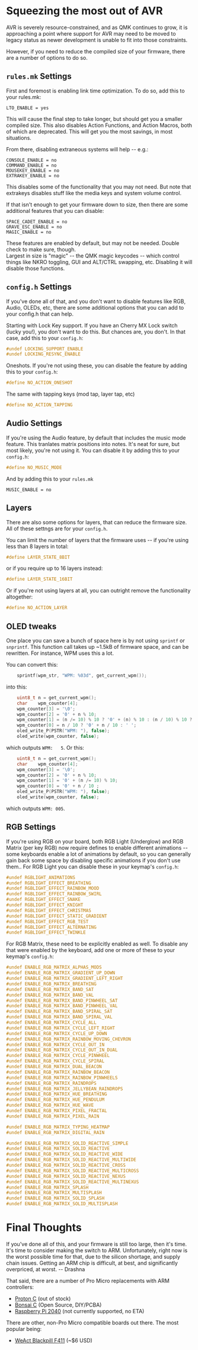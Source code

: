 # Squeezing the most out of AVR

AVR is severely resource-constrained, and as QMK continues to grow, it is approaching a point where support for AVR may need to be moved to legacy status as newer development is unable to fit into those constraints.  

However, if you need to reduce the compiled size of your firmware, there are a number of options to do so. 

## `rules.mk` Settings
First and foremost is enabling link time optimization.  To do so, add this to your rules.mk: 
```make
LTO_ENABLE = yes
```
This will cause the final step to take longer, but should get you a smaller compiled size.  This also disables Action Functions, and Action Macros, both of which are deprecated.
This will get you the most savings, in most situations. 

From there, disabling extraneous systems will help -- e.g.: 
```make
CONSOLE_ENABLE = no
COMMAND_ENABLE = no
MOUSEKEY_ENABLE = no
EXTRAKEY_ENABLE = no
```
This disables some of the functionality that you may not need.  But note that extrakeys disables stuff like the media keys and system volume control.

If that isn't enough to get your firmware down to size, then there are some additional features that you can disable: 
```make
SPACE_CADET_ENABLE = no
GRAVE_ESC_ENABLE = no 
MAGIC_ENABLE = no
```
These features are enabled by default, but may not be needed.  Double check to make sure, though.  
Largest in size is "magic" -- the QMK magic keycodes -- which control things like NKRO toggling, GUI and ALT/CTRL swapping, etc.  Disabling it will disable those functions. 

## `config.h` Settings

If you've done all of that, and you don't want to disable features like RGB, Audio, OLEDs, etc, there are some additional options that you can add to your config.h that can help. 

Starting with Lock Key support.  If you have an Cherry MX Lock switch (lucky you!), you don't want to do this.  But chances are, you don't.  In that case, add this to your `config.h`:
```c
#undef LOCKING_SUPPORT_ENABLE
#undef LOCKING_RESYNC_ENABLE
```
Oneshots.  If you're not using these, you can disable the feature by adding this to your `config.h`: 
```c
#define NO_ACTION_ONESHOT
```
The same with tapping keys (mod tap, layer tap, etc)
```c
#define NO_ACTION_TAPPING
```
## Audio Settings

If you're using the Audio feature, by default that includes the music mode feature.  This tranlates matrix positions into notes.  It's neat for sure, but most likely, you're not using it.  You can disable it by adding this to your `config.h`:
```c
#define NO_MUSIC_MODE
```
And by adding this to your `rules.mk`
```make
MUSIC_ENABLE = no
```

## Layers

There are also some options for layers, that can reduce the firmware size.  All of these settngs are for your `config.h`. 

You can limit the number of layers that the firmware uses -- if you're using less than 8 layers in total:
```c
#define LAYER_STATE_8BIT
```
or if you require up to 16 layers instead:
```c
#define LAYER_STATE_16BIT
```
Or if you're not using layers at all, you can outright remove the functionality altogether:
```c
#define NO_ACTION_LAYER
```


## OLED tweaks

One place you can save a bunch of space here is by not using `sprintf` or `snprintf`. This function call takes up ~1.5kB of firmware space, and can be rewritten. For instance, WPM uses this a lot.

You can convert this:
```c
    sprintf(wpm_str, "WPM: %03d", get_current_wpm());
```
into this:
```c
    uint8_t n = get_current_wpm();
    char    wpm_counter[4];
    wpm_counter[3] = '\0';
    wpm_counter[2] = '0' + n % 10;
    wpm_counter[1] = (n /= 10) % 10 ? '0' + (n) % 10 : (n / 10) % 10 ? '0' : ' ';
    wpm_counter[0] = n / 10 ? '0' + n / 10 : ' ';
    oled_write_P(PSTR("WPM: "), false);
    oled_write(wpm_counter, false);
```
which outputs `WPM:   5`.  Or this: 
```c
    uint8_t n = get_current_wpm();
    char    wpm_counter[4];
    wpm_counter[3] = '\0';
    wpm_counter[2] = '0' + n % 10;
    wpm_counter[1] = '0' + (n /= 10) % 10;
    wpm_counter[0] = '0' + n / 10 ;
    oled_write_P(PSTR("WPM: "), false);
    oled_write(wpm_counter, false);
```
which outputs `WPM: 005`.

## RGB Settings

If you're using RGB on your board, both RGB Light (Underglow) and RGB Matrix (per key RGB) now require defines to enable different animations -- some keyboards enable a lot of animations by default, so you can generally gain back some space by disabling specific animations if you don't use them..  For RGB Light you can disable these in your keymap's `config.h`: 
```c
#undef RGBLIGHT_ANIMATIONS
#undef RGBLIGHT_EFFECT_BREATHING
#undef RGBLIGHT_EFFECT_RAINBOW_MOOD
#undef RGBLIGHT_EFFECT_RAINBOW_SWIRL
#undef RGBLIGHT_EFFECT_SNAKE
#undef RGBLIGHT_EFFECT_KNIGHT
#undef RGBLIGHT_EFFECT_CHRISTMAS
#undef RGBLIGHT_EFFECT_STATIC_GRADIENT
#undef RGBLIGHT_EFFECT_RGB_TEST
#undef RGBLIGHT_EFFECT_ALTERNATING
#undef RGBLIGHT_EFFECT_TWINKLE
```

For RGB Matrix, these need to be explicitly enabled as well. To disable any that were enabled by the keyboard, add one or more of these to your keymap's `config.h`: 
```c
#undef ENABLE_RGB_MATRIX_ALPHAS_MODS
#undef ENABLE_RGB_MATRIX_GRADIENT_UP_DOWN
#undef ENABLE_RGB_MATRIX_GRADIENT_LEFT_RIGHT
#undef ENABLE_RGB_MATRIX_BREATHING
#undef ENABLE_RGB_MATRIX_BAND_SAT
#undef ENABLE_RGB_MATRIX_BAND_VAL
#undef ENABLE_RGB_MATRIX_BAND_PINWHEEL_SAT
#undef ENABLE_RGB_MATRIX_BAND_PINWHEEL_VAL
#undef ENABLE_RGB_MATRIX_BAND_SPIRAL_SAT
#undef ENABLE_RGB_MATRIX_BAND_SPIRAL_VAL
#undef ENABLE_RGB_MATRIX_CYCLE_ALL
#undef ENABLE_RGB_MATRIX_CYCLE_LEFT_RIGHT
#undef ENABLE_RGB_MATRIX_CYCLE_UP_DOWN
#undef ENABLE_RGB_MATRIX_RAINBOW_MOVING_CHEVRON
#undef ENABLE_RGB_MATRIX_CYCLE_OUT_IN
#undef ENABLE_RGB_MATRIX_CYCLE_OUT_IN_DUAL
#undef ENABLE_RGB_MATRIX_CYCLE_PINWHEEL
#undef ENABLE_RGB_MATRIX_CYCLE_SPIRAL
#undef ENABLE_RGB_MATRIX_DUAL_BEACON
#undef ENABLE_RGB_MATRIX_RAINBOW_BEACON
#undef ENABLE_RGB_MATRIX_RAINBOW_PINWHEELS
#undef ENABLE_RGB_MATRIX_RAINDROPS
#undef ENABLE_RGB_MATRIX_JELLYBEAN_RAINDROPS
#undef ENABLE_RGB_MATRIX_HUE_BREATHING
#undef ENABLE_RGB_MATRIX_HUE_PENDULUM
#undef ENABLE_RGB_MATRIX_HUE_WAVE
#undef ENABLE_RGB_MATRIX_PIXEL_FRACTAL
#undef ENABLE_RGB_MATRIX_PIXEL_RAIN

#undef ENABLE_RGB_MATRIX_TYPING_HEATMAP
#undef ENABLE_RGB_MATRIX_DIGITAL_RAIN

#undef ENABLE_RGB_MATRIX_SOLID_REACTIVE_SIMPLE
#undef ENABLE_RGB_MATRIX_SOLID_REACTIVE
#undef ENABLE_RGB_MATRIX_SOLID_REACTIVE_WIDE
#undef ENABLE_RGB_MATRIX_SOLID_REACTIVE_MULTIWIDE
#undef ENABLE_RGB_MATRIX_SOLID_REACTIVE_CROSS
#undef ENABLE_RGB_MATRIX_SOLID_REACTIVE_MULTICROSS
#undef ENABLE_RGB_MATRIX_SOLID_REACTIVE_NEXUS
#undef ENABLE_RGB_MATRIX_SOLID_REACTIVE_MULTINEXUS
#undef ENABLE_RGB_MATRIX_SPLASH
#undef ENABLE_RGB_MATRIX_MULTISPLASH
#undef ENABLE_RGB_MATRIX_SOLID_SPLASH
#undef ENABLE_RGB_MATRIX_SOLID_MULTISPLASH
```

# Final Thoughts

If you've done all of this, and your firmware is still too large, then it's time.  It's time to consider making the switch to ARM.  Unfortunately, right now is the worst possible time for that, due to the silicon shortage, and supply chain issues. Getting an ARM chip is difficult, at best, and significantly overpriced, at worst. 
 -- Drashna

That said, there are a number of Pro Micro replacements with ARM controllers: 
* [Proton C](https://qmk.fm/proton-c/) (out of stock)
* [Bonsai C](https://github.com/customMK/Bonsai-C) (Open Source, DIY/PCBA)
* [Raspberry Pi 2040](https://www.sparkfun.com/products/18288) (not currently supported, no ETA)

There are other, non-Pro Micro compatible boards out there. The most popular being: 
* [WeAct Blackpill F411](https://www.aliexpress.com/item/1005001456186625.html) (~$6 USD)
